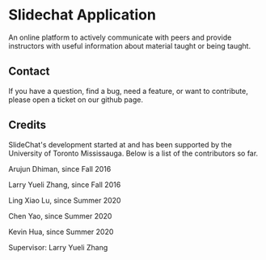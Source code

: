 # Slidechat Application

An online platform to actively communicate with peers and provide
instructors with useful information about material taught or being taught.

## Contact

If you have a question, find a bug, need a feature, or want to contribute,
please open a ticket on our github page.

## Credits

SlideChat's development started at and has been supported by the University of
Toronto Mississauga. Below is a list of the contributors so far.

Arujun Dhiman, since Fall 2016

Larry Yueli Zhang, since Fall 2016

Ling Xiao Lu, since Summer 2020

Chen Yao, since Summer 2020

Kevin Hua, since Summer 2020


Supervisor: Larry Yueli Zhang

